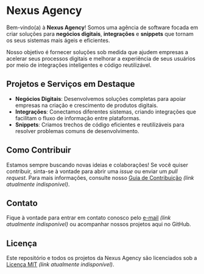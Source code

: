 # Nexus Agency

Bem-vindo(a) à **Nexus Agency**! Somos uma agência de software focada em criar soluções para **negócios digitais**, **integrações** e **snippets** que tornam os seus sistemas mais ágeis e eficientes.

Nosso objetivo é fornecer soluções sob medida que ajudem empresas a acelerar seus processos digitais e melhorar a experiência de seus usuários por meio de integrações inteligentes e código reutilizável.

## Projetos e Serviços em Destaque

- **Negócios Digitais**: Desenvolvemos soluções completas para apoiar empresas na criação e crescimento de produtos digitais.
- **Integrações**: Conectamos diferentes sistemas, criando integrações que facilitam o fluxo de informação entre plataformas.
- **Snippets**: Criamos trechos de código eficientes e reutilizáveis para resolver problemas comuns de desenvolvimento.

## Como Contribuir

Estamos sempre buscando novas ideias e colaborações! Se você quiser contribuir, sinta-se à vontade para abrir uma *issue* ou enviar um *pull request*. Para mais informações, consulte nosso [Guia de Contribuição](#) _(link atualmente indisponível)_.

## Contato

Fique à vontade para entrar em contato conosco pelo [e-mail](mailto:contato@nexusagency.com) _(link atualmente indisponível)_ ou acompanhar nossos projetos aqui no GitHub.

## Licença

Este repositório e todos os projetos da Nexus Agency são licenciados sob a [Licença MIT](#) _(link atualmente indisponível)_.
